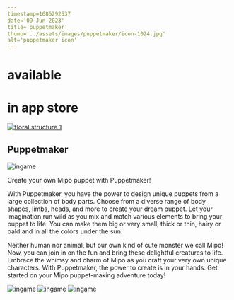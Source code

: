 ```yaml
---
timestamp=1686292537
date='09 Jun 2023'
title='puppetmaker'
thumb='../assets/images/puppetmaker/icon-1024.jpg'
alt='puppetmaker icon'
---
```




# available 
# in app store
<a class='downloadApp' href="https://apps.apple.com/us/app/puppetmaker/id6450050163" target="_blank" rel="get it over at the app store"> ![floral structure 1](../assets/images/download-on-the-app-store.png) </a>

## Puppetmaker
![ingame](../assets/images/puppetmaker/ingame1.jpg)


Create your own Mipo puppet with Puppetmaker!

With Puppetmaker, you have the power to design unique puppets from a large collection of body parts. Choose from a diverse range of body shapes, limbs, heads, and more to create your dream puppet. Let your imagination run wild as you mix and match various elements to bring your puppet to life. You can make them big or very small, thick or thin, hairy or bald and in all the colors under the sun.

Neither human nor animal, but our own kind of cute monster we call Mipo!
Now, you can join in on the fun and bring these delightful creatures to life. Embrace the whimsy and charm of Mipo as you craft your very own unique characters. With Puppetmaker, the power to create is in your hands. Get started on your Mipo puppet-making adventure today!

![ingame](../assets/images/puppetmaker/ingame2.jpg)
![ingame](../assets/images/puppetmaker/ingame3.jpg)
![ingame](../assets/images/puppetmaker/ingame4.jpg)
